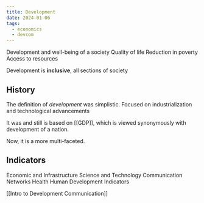 ```yaml
---
title: Development
date: 2024-01-06
tags:
  - economics
  - devcom
---
```

Development and well-being of a society
Quality of life
Reduction in poverty
Access to resources 

Development is **inclusive**, all sections of society 

## History 
The definition of *development* was simplistic. Focused on industrialization and technological advancements

It was and still is based on [[GDP]], which is viewed synonymously with development of a nation.

Now, it is a more multi-faceted.

## Indicators
Economic and Infrastructure
Science and Technology
Communication Networks
Health 
Human Development Indicators

[[Intro to Development Communication]]
